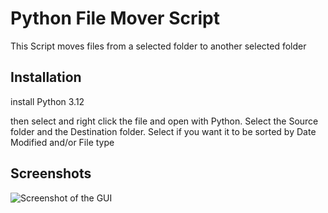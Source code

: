 
# Python File Mover Script

This Script moves files from a selected folder to another selected folder




## Installation

install Python 3.12

then select and right click the file and open with Python.
Select the Source folder and the Destination folder.
Select if you want it to be sorted by Date Modified and/or File type
    
## Screenshots

![Screenshot of the GUI](https://imgur.com/a/MMHvY2v)

